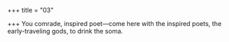 +++
title = "03"

+++
You comrade, inspired poet—come here with the inspired poets, the  early-traveling
gods, to drink the soma.